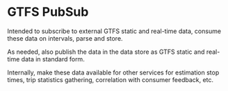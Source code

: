 <!--
 Copyright (C) 2023 Innovate for Vegas Foundation
 
 This file is part of be-open-transit-gtfs-pubsub-py.
 
 be-open-transit-gtfs-pubsub-py is free software: you can redistribute it and/or modify
 it under the terms of the GNU General Public License as published by
 the Free Software Foundation, either version 3 of the License, or
 (at your option) any later version.
 
 be-open-transit-gtfs-pubsub-py is distributed in the hope that it will be useful,
 but WITHOUT ANY WARRANTY; without even the implied warranty of
 MERCHANTABILITY or FITNESS FOR A PARTICULAR PURPOSE.  See the
 GNU General Public License for more details.
 
 You should have received a copy of the GNU General Public License
 along with be-open-transit-gtfs-pubsub-py.  If not, see <http://www.gnu.org/licenses/>.
-->

# GTFS PubSub

Intended to subscribe to external GTFS static and real-time data, consume these data on intervals, parse and store.

As needed, also publish the data in the data store as GTFS static and real-time data in standard form.

Internally, make these data available for other services for estimation stop times, trip statistics gathering, correlation with consumer feedback, etc.
